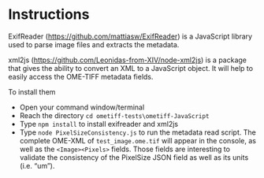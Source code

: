 # Instructions

ExifReader (https://github.com/mattiasw/ExifReader) is a JavaScript library used to parse image files and extracts the metadata.

xml2js (https://github.com/Leonidas-from-XIV/node-xml2js) is a package that gives the ability to convert an XML to a JavaScript object. It will help to easily access the OME-TIFF metadata fields.

To install them
- Open your command window/terminal
- Reach the directory `cd ometiff-tests\ometiff-JavaScript`
- Type `npm install` to install exifreader and xml2js
- Type `node PixelSizeConsistency.js` to run the metadata read script.
The complete OME-XML of `test_image.ome.tif` will appear in the console, as well as the `<Image><Pixels>` fields. Those fields are interesting to validate the consistency of the PixelSize JSON field as well as its units (i.e. “um”).


